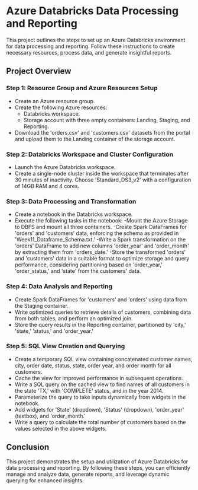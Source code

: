 # Azure Databricks Data Processing and Reporting
This project outlines the steps to set up an Azure Databricks environment for data processing and reporting. Follow these instructions to create 
necessary resources, process data, and generate insightful reports.

## Project Overview
### Step 1: Resource Group and Azure Resources Setup
- Create an Azure resource group.
- Create the following Azure resources:
  - Databricks workspace.
  - Storage account with three empty containers: Landing, Staging, and Reporting.
- Download the 'orders.csv' and 'customers.csv' datasets from the portal and upload them to the Landing container of the storage account.
### Step 2: Databricks Workspace and Cluster Configuration
- Launch the Azure Databricks workspace.
- Create a single-node cluster inside the workspace that terminates after 30 minutes of inactivity. Choose 'Standard_DS3_v2' with a configuration of 14GB RAM and 4 cores.
### Step 3: Data Processing and Transformation
- Create a notebook in the Databricks workspace.
- Execute the following tasks in the notebook:
  -Mount the Azure Storage to DBFS and mount all three containers.
  -Create Spark DataFrames for 'orders' and 'customers' data, enforcing the schema as provided in 'Week11_Dataframe_Schema.txt.'
  -Write a Spark transformation on the 'orders' DataFrame to add new columns 'order_year' and 'order_month' by extracting them from 'orders_date.'
  -Store the transformed 'orders' and 'customers' data in a suitable format to optimize storage and query performance, considering partitioning based on 'order_year,' 'order_status,' and 'state' from the customers' data.
### Step 4: Data Analysis and Reporting
- Create Spark DataFrames for 'customers' and 'orders' using data from the Staging container.
- Write optimized queries to retrieve details of customers, combining data from both tables, and perform an optimized join.
- Store the query results in the Reporting container, partitioned by 'city,' 'state,' 'status,' and 'order_year.'
### Step 5: SQL View Creation and Querying
- Create a temporary SQL view containing concatenated customer names, city, order date, status, state, order year, and order month for all customers.
- Cache the view for improved performance in subsequent operations.
- Write a SQL query on the cached view to find names of all customers in the state 'TX,' with 'COMPLETE' status, and in the year 2014.
- Parameterize the query to take inputs dynamically from widgets in the notebook.
- Add widgets for 'State' (dropdown), 'Status' (dropdown), 'order_year' (textbox), and 'order_month.'
- Write a query to calculate the total number of customers based on the values selected in the above widgets.
## Conclusion
This project demonstrates the setup and utilization of Azure Databricks for data processing and reporting. By following these steps, you can efficiently manage and analyze data, generate reports, and leverage dynamic querying for enhanced insights.
